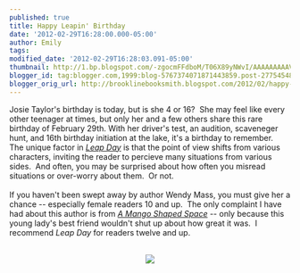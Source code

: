 ```yaml
---
published: true
title: Happy Leapin' Birthday
date: '2012-02-29T16:28:00.000-05:00'
author: Emily
tags: 
modified_date: '2012-02-29T16:28:03.091-05:00'
thumbnail: http://1.bp.blogspot.com/-zgocmFFdboM/T06X89yNWvI/AAAAAAAAAVg/7Jind9EZrjM/s72-c/Leap-Day-cover.jpg
blogger_id: tag:blogger.com,1999:blog-5767374071871443859.post-2775454807132946532
blogger_orig_url: http://brooklinebooksmith.blogspot.com/2012/02/happy-leapin-birthday.html
---
```


Josie Taylor's birthday is today, but is she 4 or 16?&nbsp; She may feel like every other&nbsp;teenager at times, but only her and a few others share this rare birthday of February 29th.&nbsp;With her driver's test, an audition, scaveneger hunt, and&nbsp;16th birthday initiation at the lake,&nbsp;it's a birthday to remember.&nbsp; The unique factor in <em><a href="http://www.brooklinebooksmith-shop.com/book/9780316058285">Leap Day</a></em> is that the point of view shifts from various characters, inviting the reader&nbsp;to percieve many situations from various sides.&nbsp; And often, you may be surprised about how often you misread situations or over-worry about them.&nbsp; Or not.<br /><br />If you haven't been swept away by author Wendy Mass, you must give her a chance -- especially female readers 10 and up.&nbsp; The only complaint I have had about this author is from <em><a href="http://www.brooklinebooksmith-shop.com/book/9780316058254">A Mango Shaped Space</a></em> -- only because this young lady's best friend wouldn't shut up about how great it was.&nbsp; I recommend <em>Leap Day</em> for readers twelve and up.<br /><br /><div class="separator" style="clear: both; text-align: center;"><a href="http://1.bp.blogspot.com/-zgocmFFdboM/T06X89yNWvI/AAAAAAAAAVg/7Jind9EZrjM/s1600/Leap-Day-cover.jpg" imageanchor="1" style="margin-left: 1em; margin-right: 1em;"><img border="0" src="http://1.bp.blogspot.com/-zgocmFFdboM/T06X89yNWvI/AAAAAAAAAVg/7Jind9EZrjM/s1600/Leap-Day-cover.jpg" /></a></div>
